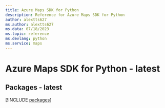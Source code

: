 ```yaml
---
title: Azure Maps SDK for Python
description: Reference for Azure Maps SDK for Python
author: alextts627
ms.author: alextts627
ms.data: 07/18/2023
ms.topic: reference
ms.devlang: python
ms.service: maps
---
```

# Azure Maps SDK for Python - latest
## Packages - latest
[!INCLUDE [packages](maps-index.md)]